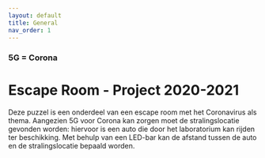 ```yaml
---
layout: default
title: General
nav_order: 1
---
```


### 5G = Corona
# Escape Room - Project 2020-2021

Deze puzzel is een onderdeel van een escape room met het Coronavirus als thema.
Aangezien 5G voor Corona kan zorgen moet de stralingslocatie gevonden worden: hiervoor is een auto die door het laboratorium kan rijden ter beschikking.
Met behulp van een LED-bar kan de afstand tussen de auto en de stralingslocatie bepaald worden.
